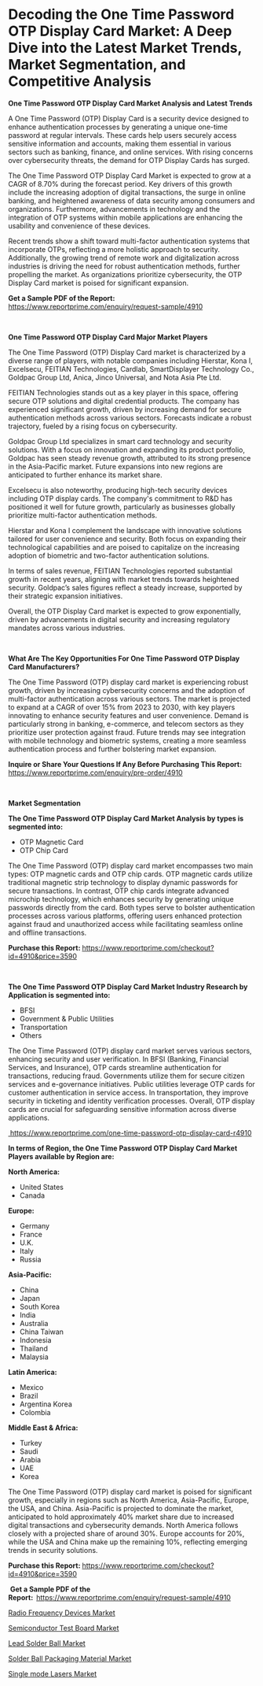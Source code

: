 <p><h1>Decoding the One Time Password OTP Display Card Market: A Deep Dive into the Latest Market Trends, Market Segmentation, and Competitive Analysis</h1></p><p><strong>One Time Password OTP Display Card Market Analysis and Latest Trends</strong></p>
<p><p>A One Time Password (OTP) Display Card is a security device designed to enhance authentication processes by generating a unique one-time password at regular intervals. These cards help users securely access sensitive information and accounts, making them essential in various sectors such as banking, finance, and online services. With rising concerns over cybersecurity threats, the demand for OTP Display Cards has surged. </p><p>The One Time Password OTP Display Card Market is expected to grow at a CAGR of 8.70% during the forecast period. Key drivers of this growth include the increasing adoption of digital transactions, the surge in online banking, and heightened awareness of data security among consumers and organizations. Furthermore, advancements in technology and the integration of OTP systems within mobile applications are enhancing the usability and convenience of these devices.</p><p>Recent trends show a shift toward multi-factor authentication systems that incorporate OTPs, reflecting a more holistic approach to security. Additionally, the growing trend of remote work and digitalization across industries is driving the need for robust authentication methods, further propelling the market. As organizations prioritize cybersecurity, the OTP Display Card market is poised for significant expansion.</p></p>
<p><strong>Get a Sample PDF of the Report:&nbsp;</strong> <a href="https://www.reportprime.com/enquiry/request-sample/4910?utm_campaign=1842&utm_medium=2&utm_source=Github&utm_content=ia&utm_term=19032025&utm_id=one-time-password-otp-display-card">https://www.reportprime.com/enquiry/request-sample/4910</a></p>
<p>&nbsp;</p>
<p><strong>One Time Password OTP Display Card Major Market Players</strong></p>
<p><p>The One Time Password (OTP) Display Card market is characterized by a diverse range of players, with notable companies including Hierstar, Kona I, Excelsecu, FEITIAN Technologies, Cardlab, SmartDisplayer Technology Co., Goldpac Group Ltd, Anica, Jinco Universal, and Nota Asia Pte Ltd. </p><p>FEITIAN Technologies stands out as a key player in this space, offering secure OTP solutions and digital credential products. The company has experienced significant growth, driven by increasing demand for secure authentication methods across various sectors. Forecasts indicate a robust trajectory, fueled by a rising focus on cybersecurity.</p><p>Goldpac Group Ltd specializes in smart card technology and security solutions. With a focus on innovation and expanding its product portfolio, Goldpac has seen steady revenue growth, attributed to its strong presence in the Asia-Pacific market. Future expansions into new regions are anticipated to further enhance its market share.</p><p>Excelsecu is also noteworthy, producing high-tech security devices including OTP display cards. The company's commitment to R&D has positioned it well for future growth, particularly as businesses globally prioritize multi-factor authentication methods.</p><p>Hierstar and Kona I complement the landscape with innovative solutions tailored for user convenience and security. Both focus on expanding their technological capabilities and are poised to capitalize on the increasing adoption of biometric and two-factor authentication solutions.</p><p>In terms of sales revenue, FEITIAN Technologies reported substantial growth in recent years, aligning with market trends towards heightened security. Goldpac’s sales figures reflect a steady increase, supported by their strategic expansion initiatives.</p><p>Overall, the OTP Display Card market is expected to grow exponentially, driven by advancements in digital security and increasing regulatory mandates across various industries.</p></p>
<p>&nbsp;</p>
<p><strong>What Are The Key Opportunities For One Time Password OTP Display Card Manufacturers?</strong></p>
<p><p>The One Time Password (OTP) display card market is experiencing robust growth, driven by increasing cybersecurity concerns and the adoption of multi-factor authentication across various sectors. The market is projected to expand at a CAGR of over 15% from 2023 to 2030, with key players innovating to enhance security features and user convenience. Demand is particularly strong in banking, e-commerce, and telecom sectors as they prioritize user protection against fraud. Future trends may see integration with mobile technology and biometric systems, creating a more seamless authentication process and further bolstering market expansion.</p></p>
<p><strong>Inquire or Share Your Questions If Any Before Purchasing This Report:</strong> <a href="https://www.reportprime.com/enquiry/pre-order/4910?utm_campaign=1842&utm_medium=2&utm_source=Github&utm_content=ia&utm_term=19032025&utm_id=one-time-password-otp-display-card">https://www.reportprime.com/enquiry/pre-order/4910</a></p>
<p>&nbsp;</p>
<p><strong>Market Segmentation</strong></p>
<p><strong>The One Time Password OTP Display Card Market Analysis by types is segmented into:</strong></p>
<p><ul><li>OTP Magnetic Card</li><li>OTP Chip Card</li></ul></p>
<p><p>The One Time Password (OTP) display card market encompasses two main types: OTP magnetic cards and OTP chip cards. OTP magnetic cards utilize traditional magnetic strip technology to display dynamic passwords for secure transactions. In contrast, OTP chip cards integrate advanced microchip technology, which enhances security by generating unique passwords directly from the card. Both types serve to bolster authentication processes across various platforms, offering users enhanced protection against fraud and unauthorized access while facilitating seamless online and offline transactions.</p></p>
<p><strong>Purchase this Report:&nbsp;</strong><a href="https://www.reportprime.com/checkout?id=4910&price=3590&utm_campaign=1842&utm_medium=2&utm_source=Github&utm_content=ia&utm_term=19032025&utm_id=one-time-password-otp-display-card">https://www.reportprime.com/checkout?id=4910&price=3590</a></p>
<p>&nbsp;</p>
<p><strong>The One Time Password OTP Display Card Market Industry Research by Application is segmented into:</strong></p>
<p><ul><li>BFSI</li><li>Government & Public Utilities</li><li>Transportation</li><li>Others</li></ul></p>
<p><p>The One Time Password (OTP) display card market serves various sectors, enhancing security and user verification. In BFSI (Banking, Financial Services, and Insurance), OTP cards streamline authentication for transactions, reducing fraud. Governments utilize them for secure citizen services and e-governance initiatives. Public utilities leverage OTP cards for customer authentication in service access. In transportation, they improve security in ticketing and identity verification processes. Overall, OTP display cards are crucial for safeguarding sensitive information across diverse applications.</p></p>
<p><a href="https://www.reportprime.com/one-time-password-otp-display-card-r4910?utm_campaign=1842&utm_medium=2&utm_source=Github&utm_content=ia&utm_term=19032025&utm_id=one-time-password-otp-display-card">&nbsp;https://www.reportprime.com/one-time-password-otp-display-card-r4910</a></p>
<p><strong>In terms of Region, the One Time Password OTP Display Card Market Players available by Region are:</strong></p>
<p>
    <p> <strong> North America: </strong>
        <ul>
            <li>United States</li>
            <li>Canada</li>
        </ul>
        </p> 
    <p> <strong> Europe: </strong>
        <ul>
            <li>Germany</li>
            <li>France</li>
            <li>U.K.</li>
            <li>Italy</li>
            <li>Russia</li>
        </ul>
        </p> 
    <p> <strong> Asia-Pacific: </strong>
        <ul>
            <li>China</li>
            <li>Japan</li>
            <li>South Korea</li>
            <li>India</li>
            <li>Australia</li>
            <li>China Taiwan</li>
            <li>Indonesia</li>
            <li>Thailand</li>
            <li>Malaysia</li>
        </ul>
        </p> 
    <p> <strong> Latin America: </strong>
        <ul>
            <li>Mexico</li>
            <li>Brazil</li>
            <li>Argentina Korea</li>
            <li>Colombia</li>
        </ul>
        </p> 
    <p> <strong> Middle East & Africa: </strong>
        <ul>
            <li>Turkey</li>
            <li>Saudi</li>
            <li>Arabia</li>
            <li>UAE</li>
            <li>Korea</li>
        </ul>
    </p>
    </p>
<p><p>The One Time Password (OTP) display card market is poised for significant growth, especially in regions such as North America, Asia-Pacific, Europe, the USA, and China. Asia-Pacific is projected to dominate the market, anticipated to hold approximately 40% market share due to increased digital transactions and cybersecurity demands. North America follows closely with a projected share of around 30%. Europe accounts for 20%, while the USA and China make up the remaining 10%, reflecting emerging trends in security solutions.</p></p>
<p><strong>Purchase this Report: </strong><a href="https://www.reportprime.com/checkout?id=4910&price=3590&utm_campaign=1842&utm_medium=2&utm_source=Github&utm_content=ia&utm_term=19032025&utm_id=one-time-password-otp-display-card">https://www.reportprime.com/checkout?id=4910&price=3590</a></p>
<p>&nbsp;<strong>Get a Sample PDF of the Report:&nbsp;&nbsp;</strong><a href="https://www.reportprime.com/enquiry/request-sample/4910?utm_campaign=1842&utm_medium=2&utm_source=Github&utm_content=ia&utm_term=19032025&utm_id=one-time-password-otp-display-card">https://www.reportprime.com/enquiry/request-sample/4910</a></p>
<p><strong></strong></p>
<p><p><a href="https://github.com/atawanyeze/Market-Research-Report-List-1/blob/main/radio-frequency-devices-market.md?utm_campaign=1842&utm_medium=2&utm_source=Github&utm_content=ia&utm_term=19032025&utm_id=one-time-password-otp-display-card">Radio Frequency Devices Market</a></p><p><a href="https://github.com/eimutelufta/Market-Research-Report-List-1/blob/main/semiconductor-test-board-market.md?utm_campaign=1842&utm_medium=2&utm_source=Github&utm_content=ia&utm_term=19032025&utm_id=one-time-password-otp-display-card">Semiconductor Test Board Market</a></p><p><a href="https://github.com/afghatakito29/Market-Research-Report-List-1/blob/main/lead-solder-ball-market.md?utm_campaign=1842&utm_medium=2&utm_source=Github&utm_content=ia&utm_term=19032025&utm_id=one-time-password-otp-display-card">Lead Solder Ball Market</a></p><p><a href="https://github.com/saqafidrahea/Market-Research-Report-List-1/blob/main/solder-ball-packaging-material-market.md?utm_campaign=1842&utm_medium=2&utm_source=Github&utm_content=ia&utm_term=19032025&utm_id=one-time-password-otp-display-card">Solder Ball Packaging Material Market</a></p><p><a href="https://github.com/vespigeakexc/Market-Research-Report-List-1/blob/main/single-mode-lasers-market.md?utm_campaign=1842&utm_medium=2&utm_source=Github&utm_content=ia&utm_term=19032025&utm_id=one-time-password-otp-display-card">Single mode Lasers Market</a></p></p>